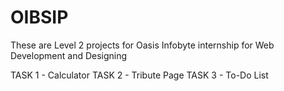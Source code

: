 # OIBSIP
These are Level 2 projects for Oasis Infobyte internship for Web Development and Designing

TASK 1 - Calculator
TASK 2 - Tribute Page
TASK 3 - To-Do List

